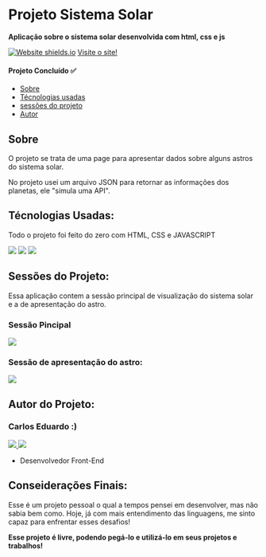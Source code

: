 <h1> Projeto Sistema Solar</h1>
<p><b>Aplicação sobre o sistema solar desenvolvida com html, css e js</b></p>

[![Website shields.io](https://img.shields.io/website-up-down-green-red/http/shields.io.svg)](http://shields.io/)
<a href=""> Visite o site! </a>

<h4> 
	Projeto Concluído ✅
</h4>

<ul>
 <li><a href="#sobre">Sobre</a></li>
 <li><a href="#tecnologias">Técnologias usadas</a></li> 
 <li><a href="#sessao">sessões do projeto</a></li>
 <li><a href="#autor">Autor</a></li> 
</ul>

<h2 id="sobre">Sobre</h2>

<p>O projeto se trata de uma page para apresentar dados sobre alguns astros do sistema solar.</p>

<p>No projeto usei um arquivo JSON para retornar as informações dos planetas, ele "simula uma API".</p>

<h2 id="tecnologias">Técnologias Usadas:</h2>

<p> Todo o projeto foi feito do zero com HTML, CSS e JAVASCRIPT</p>

<p>
  <img src="https://img.shields.io/badge/HTML5-E34F26?style=for-the-badge&logo=html5&logoColor=white" />
  <img src="https://img.shields.io/badge/CSS3-1572B6?style=for-the-badge&logo=css3&logoColor=white" />
  <img src="https://img.shields.io/badge/JavaScript-F7DF1E?style=for-the-badge&logo=javascript&logoColor=black" />
</p>

<h2 id="sessao">Sessões do Projeto:</h2>

<p>Essa aplicação contem a sessão principal de visualização do sistema solar e a de apresentação do astro.<p>

<h3>Sessão Pincipal</h3>
<img src="https://i.ibb.co/bXptR4Z/sistema-solar.png" />

<h3>Sessão de apresentação do astro:</h3>
<img src="https://i.ibb.co/Jz5yYvT/apresentacao-astro.png" />

<h2 id="autor">Autor do Projeto:</h2>

<h3> Carlos Eduardo :) </h3>

<p> 
  <a href="https://github.com/carlosEduardDev">
    <img src="https://img.shields.io/badge/GitHub-100000?style=for-the-badge&logo=github&logoColor=white" />
  </a> 
  <a href="https://api.whatsapp.com/send?phone=5511974265092/">
    <img src="https://img.shields.io/badge/WhatsApp-25D366?style=for-the-badge&logo=whatsapp&logoColor=white" />
  </a>   
</p>

<ul>
  <li>Desenvolvedor Front-End</li>
</ul>

<h2 id="consideracoes">Conseiderações Finais:</h2>

<p>Esse é um projeto pessoal o qual a tempos pensei em desenvolver, mas não sabia bem como. Hoje, já com mais entendimento das linguagens, me sinto capaz para enfrentar esses desafios!</p>

<p><b>Esse projeto é livre, podendo pegá-lo e utilizá-lo em seus projetos e trabalhos! <b></p>
